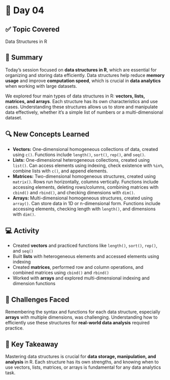 # 📘 Day 04

## ✅ Topic Covered
Data Structures in R

## 🧠 Summary
Today’s session focused on **data structures in R**, which are essential for organizing and storing data efficiently. Data structures help reduce **memory usage** and improve **computation speed**, which is crucial in **data analytics** when working with large datasets.  

We explored four main types of data structures in R: **vectors, lists, matrices, and arrays**. Each structure has its own characteristics and use cases. Understanding these structures allows us to store and manipulate data effectively, whether it’s a simple list of numbers or a multi-dimensional dataset.

## 🔍 New Concepts Learned
- **Vectors:** One-dimensional homogeneous collections of data, created using `c()`. Functions include `length()`, `sort()`, `rep()`, and `seq()`.  
- **Lists:** One-dimensional heterogeneous collections, created using `list()`. Can access elements using indexing, check existence with `%in%`, combine lists with `c()`, and append elements.  
- **Matrices:** Two-dimensional homogeneous structures, created using `matrix()`. Rows run horizontally, columns vertically. Functions include accessing elements, deleting rows/columns, combining matrices with `cbind()` and `rbind()`, and checking dimensions with `dim()`.  
- **Arrays:** Multi-dimensional homogeneous structures, created using `array()`. Can store data in 1D or n-dimensional form. Functions include accessing elements, checking length with `length()`, and dimensions with `dim()`.  

## 💻 Activity
- Created **vectors** and practiced functions like `length()`, `sort()`, `rep()`, and `seq()`  
- Built **lists** with heterogeneous elements and accessed elements using indexing  
- Created **matrices**, performed row and column operations, and combined matrices using `cbind()` and `rbind()`  
- Worked with **arrays** and explored multi-dimensional indexing and dimension functions  

## 🤔 Challenges Faced
Remembering the syntax and functions for each data structure, especially **arrays** with multiple dimensions, was challenging. Understanding how to efficiently use these structures for **real-world data analysis** required practice.

## 🎯 Key Takeaway
Mastering data structures is crucial for **data storage, manipulation, and analysis** in R. Each structure has its own strengths, and knowing when to use vectors, lists, matrices, or arrays is fundamental for any data analytics task.
